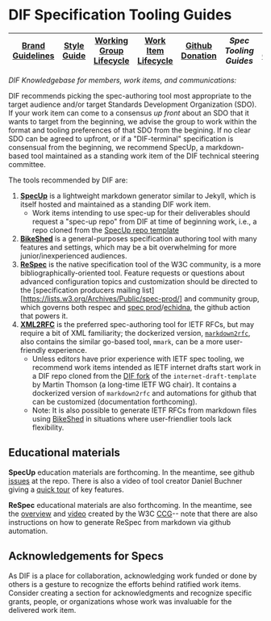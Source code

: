 # DIF Specification Tooling Guides

|[Brand Guidelines](brand-guidelines.md)|[Style Guide](style-guide.md)|[Working Group Lifecycle](working-group-lifecycle.md)|[Work Item Lifecycle](work-item-lifecycle.md)|[Github Donation](github-donation.md)|*Spec Tooling Guides*|[Code of Conduct](code-of-conduct.md)|
|---|---|---|---|---|---|---|


*DIF Knowledgebase for members, work items, and communications:*

DIF recommends picking the spec-authoring tool most appropriate to the target
audience and/or target Standards Development Organization (SDO).  If your work
item can come to a consensus *up front* about an SDO that it wants to target
from the beginning, we advise the group to work within the format and tooling
preferences of that SDO from the begining.  If no clear SDO can be agreed to
upfront, or if a "DIF-terminal" specification is consensual from the beginning,
we recommend SpecUp, a markdown-based tool maintained as a standing work item of
the DIF technical steering committee.

The tools recommended by DIF are:
1. **[SpecUp](https://github.com/decentralized-identity/spec-up)** is a
   lightweight markdown generator similar to Jekyll, which is itself hosted and
   maintained as a standing DIF work item. 
   - Work items intending to use spec-up for their deliverables should request a
     "spec-up repo" from DIF at time of beginning work, i.e., a repo cloned from
     the [SpecUp repo
     template](https://github.com/decentralized-identity/spec-up)
2. **[BikeShed](https://tabatkins.github.io/bikeshed/)** is a general-purposes
   specification authoring tool with many features and settings, which may be a
   bit overwhelming for more junior/inexperienced audiences.
3. **[ReSpec](https://respec.org/docs/)** is the native specification tool of
   the W3C community, is a more bibliographically-oriented tool. Feature
   requests or questions about advanced configuration topics and customization
   should be directed to the [specification producers mailing
   list][https://lists.w3.org/Archives/Public/spec-prod/] and community group,
   which governs both respec and [spec
   prod](https://w3c.github.io/spec-prod/)/[echidna](https://w3c.github.io/spec-prod/#deploy-to-w3c-using-echidna),
   the github action that powers it.
4. **[XML2RFC](http://xml2rfc.tools.ietf.org/)** is the preferred spec-authoring
   tool for IETF RFCs, but may require a bit of XML familiarity; the dockerized
   version, [`markdown2rfc`](https://github.com/oauthstuff/markdown2rfc), also
   contains the similar go-based tool, `mmark`, can be a more user-friendly
   experience.
   - Unless editors have prior experience with IETF spec tooling, we recommend
     work items intended as IETF internet drafts start work in a DIF repo cloned
     from the [DIF
     fork](https://github.com/decentralized-identity/template-IETF-bound) of the
     `internet-draft-template` by Martin Thomson (a long-time IETF WG chair). It
     contains a dockerized version of `markdown2rfc` and automations for github
     that can be customized (documentation forthcoming). 
   - Note: It is also possible to generate IETF RFCs from markdown files using
        [BikeShed](https://tabatkins.github.io/bikeshed/) in situations where
   user-friendlier tools lack flexibility.

## Educational materials

**SpecUp** education materials are forthcoming. In the meantime, see github
[issues](https://github.com/decentralized-identity/spec-up/issues) at the repo.
There is also a video of tool creator Daniel Buchner giving a [quick
tour](https://www.youtube.com/watch?v=sfMc5Has4s4) of key features.

**ReSpec** educational materials are also forthcoming.  In the meantime, see the
[overview](https://w3c-ccg.github.io/specs.html) and
[video](https://youtu.be/0eQXU6Z-A6Q) created by the W3C
[CCG](https://w3c-ccg.github.io/)-- note that there are also instructions on how
to generate ReSpec from markdown via github automation.

## Acknowledgements for Specs
As DIF is a place for collaboration, acknowledging work funded or done by others
is a gesture to recognize the efforts behind ratified work items. Consider
creating a section for acknowledgments and recognize specific grants, people, or
organizations whose work was invaluable for the delivered work item. 
